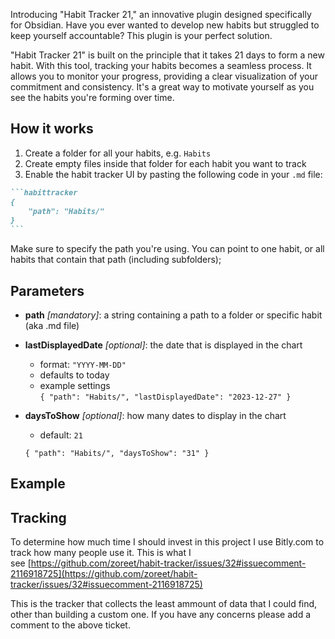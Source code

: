 Introducing "Habit Tracker 21," an innovative plugin designed specifically for Obsidian. Have you ever wanted to develop new habits but struggled to keep yourself accountable? This plugin is your perfect solution.

"Habit Tracker 21" is built on the principle that it takes 21 days to form a new habit. With this tool, tracking your habits becomes a seamless process. It allows you to monitor your progress, providing a clear visualization of your commitment and consistency. It's a great way to motivate yourself as you see the habits you're forming over time.

## How it works

1. Create a folder for all your habits, e.g. `Habits`
2. Create empty files inside that folder for each habit you want to track
3. Enable the habit tracker UI by pasting the following code in your `.md` file:

````markdown
```habittracker
{
	"path": "Habits/"
}
```
````

Make sure to specify the path you're using. You can point to one habit, or all habits that contain that path (including subfolders);

## Parameters

- **path** _[mandatory]_: a string containing a path to a folder or specific habit (aka .md file)
    
- **lastDisplayedDate** _[optional]_: the date that is displayed in the chart
    
    - format: `"YYYY-MM-DD"`
    - defaults to today
    - example settings  
        `{ "path": "Habits/", "lastDisplayedDate": "2023-12-27" }`
- **daysToShow** _[optional]_: how many dates to display in the chart
    
    - default: `21`
    
    `{ "path": "Habits/", "daysToShow": "31" }`
    

## Example



## Tracking

To determine how much time I should invest in this project I use Bitly.com to track how many people use it. This is what I see [https://github.com/zoreet/habit-tracker/issues/32#issuecomment-2116918725](https://github.com/zoreet/habit-tracker/issues/32#issuecomment-2116918725)

This is the tracker that collects the least ammount of data that I could find, other than building a custom one. If you have any concerns please add a comment to the above ticket.